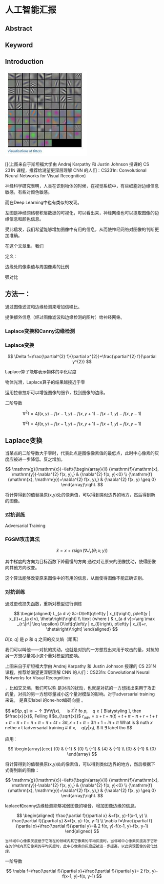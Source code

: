 # 人工智能汇报

## Abstract

## Keyword

## Introduction


![神经网络中间层](https://raw.githubusercontent.com/lengyuner/MachineLearning/master/DeepLearning/pic/%E5%8D%B7%E7%A7%AF%E5%B1%82%E5%8F%AF%E8%A7%86%E5%8C%96.jpg)

[](上图来自于斯坦福大学由 Andrej Karpathy 和 Justin Johnson 授课的 CS 231N 课程，推荐给渴望更深层理解 CNN 的人们：CS231n: Convolutional Neural Networks for Visual Recognition)

神经科学研究表明，人类在识别物体的时候，在视觉系统中，有些细胞对边缘信息敏感，有些对颜色敏感。

而在Deep Learning中也有类似的发现。

左图是神经网络卷积层数据的可视化，可以看出来，神经网络也可以提取图像的边缘信息和颜色信息。


受此启发，我们希望能够增加图像中有用的信息，从而使神经网络对图像的判断更加准确。

在这个文章里，我们

定义：

边缘处的像素值与周围像素的比例

强对比
## 方法一：

通过图像滤波和边缘检测来增加信噪比。

提供额外信息（经过图像滤波和边缘检测的图片）给神经网络。

### Laplace变换和Canny边缘检测


### Laplace变换

$$
\Delta f=\frac{\partial^{2} f}{\partial x^{2}}+\frac{\partial^{2} f}{\partial y^{2}}
$$


Laplace算子能够表示物体的平化程度  

物体光滑，Laplace算子的结果越接近于零


运用拉普拉斯可以增强图像的细节，找到图像的边缘。

二阶导数  

$$
\nabla^{2} \mathrm{f}=4 f(x, y)-f(x-1, y)-f(x, y+1)-f(x+1, y)-f(x, y-1)
$$



$$
\nabla^{2} \mathrm{f}=4 f(x, y)-f(x-1, y)-f(x, y+1)-f(x+1, y)-f(x, y-1)
$$

## Laplace变换

当某点的二阶导数大于零时，代表此点是图像像素值的最低点，此时中心像素的灰度应被进一步降低。反之增加。


$$
\mathrm{g}(\mathrm{x})=\left\{\begin{array}{ll}
{\mathrm{f}(\mathrm{x}, \mathrm{y})-\nabla^{2} f(x, y),} & {\nabla^{2} f(x, y)<0} \\
{\mathrm{f}(\mathrm{x}, \mathrm{y})+\nabla^{2} f(x, y),} & {\nabla^{2} f(x, y) \geq 0}
\end{array}\right.
$$

将计算得到的值替换原(x,y)处的像素值，可以得到类似边界的地方，然后得到新的图像。






### 对抗训练
Adversarial Training

### FGSM攻击算法

$$
\hat{x}=x+\epsilon \operatorname{sign}\left(\nabla J_{x}(\theta ; x ; y)\right)
$$

其中梯度的方向为目标函数下降最慢的方向
通过对让原来的图像扰动，使得图像向其他方向改变。


这个算法能够改变原来图像中的有用的信息，从而使得图像不能正确识别。

### 对抗训练

通过更改损失函数，重新对模型进行训练

$$
\begin{aligned}
L_{a d v} &:=D\left[q\left(y | x_{l}\right), p\left(y | x_{l}+r_{a d v}, \theta\right)\right] \\
\text {where } & r_{a d v}:=\arg \max _{r:\|r\| \leq \epsilon} D\left[q\left(y | x_{l}\right), p\left(y | x_{l}+r, \theta\right)\right]
\end{aligned}
$$




$D[p, q]$ 是 $p$ 和 $q$ 之间的交叉熵（距离）


我们可以叫他——对抗的扰动，也就是对抗的一方想找出来用于攻击的量，对抗的另一方想尽量减小这个量对模型的影响。


















上图来自于斯坦福大学由 Andrej Karpathy 和 Justin Johnson 授课的 CS 231N 课程，推荐给渴望更深层理解 CNN 的人们：CS231n: Convolutional Neural Networks for Visual Recognition










，比如交叉熵，我们可以称  是对抗的扰动，也就是对抗的一方想找出来用于攻击的量，对抗的另一方想尽量减小这个量对模型的影响。对于adversarial training来说，  是真实label 的one-hot编码向量 。


$$
$\# D[p, q] \cong-\uparrow \exists \forall \forall f(x), \quad$ is $\mathbb{Z}^{\prime} \mathbb{Z}$ fo $p, \quad q \geq[\text { Blatystyling }]$, then $\frac{x}{x}$, Felling ll $x_{\sqrt{x}}$
$r_{a d v}=x+t+\pi(t)+t+\pi+\pi+r+t+t+\pi+\pi+t+\pi+\pi+\pi+4 t+3 \pi, x+t+\pi+3 \pi+1+i \pi+\pi$
What is $\$$ nuth $x$ nethe $x$ t tadversarial training $\#$ if $x, \quad q\left(y | x_{l}\right)$, $\$$ It $\exists$ label tho
$$

































应用：

         
$$
\begin{array}{ccc}
{0} & {-1} & {0} \\
{-1} & {4} & {-1} \\
{0} & {-1} & {0}
\end{array}
$$

将计算得到的值替换原(x,y)处的像素值，可以得到类似边界的地方，然后根据下式得到新的图像：

$$
\mathrm{g}(\mathrm{x})=\left\{\begin{array}{ll}
{\mathrm{f}(\mathrm{x}, \mathrm{y})-\nabla^{2} f(x, y),} & {\nabla^{2} f(x, y)<0} \\
{\mathrm{f}(\mathrm{x}, \mathrm{y})+\nabla^{2} f(x, y),} & {\nabla^{2} f(x, y) \geq 0}
\end{array}\right.
$$

laplace和canny边缘检测能够减弱图像的噪音，增加图像边缘的信息。






$$
\begin{aligned}
\frac{\partial f}{\partial x} &=f(x, y)-f(x-1, y) \\
\frac{\partial f}{\partial y} &=f(x, y)-f(x, y-1) \\
\nabla f=\frac{\partial f}{\partial x}+\frac{\partial f}{\partial y}=& 2 f(x, y)-f(x-1, y)-f(x, y-1)
\end{aligned}
$$


~~~
当邻域中心像素灰度低于它所在的领域内其它像素的平均灰度时，当邻域中心像素灰度高于它所在的邻域内其它像素的平均灰度时，此中心像素的灰度应被进一步提高，以此实现图像的锐化处理。
~~~



一阶导数

$$
\nabla f=\frac{\partial f}{\partial x}+\frac{\partial f}{\partial y}= 2 f(x, y)-f(x-1, y)-f(x, y-1)
$$

